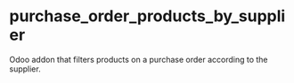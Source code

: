 # purchase_order_products_by_supplier
Odoo addon that filters products on a purchase order according to the supplier.
